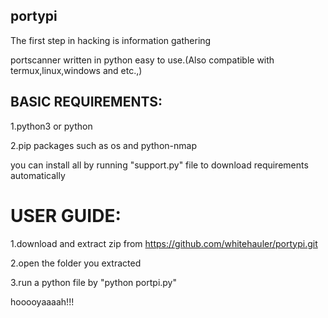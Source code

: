 ## portypi

The first step in hacking is information gathering

portscanner written in python easy to use.(Also compatible with termux,linux,windows and etc.,)


## BASIC REQUIREMENTS:
1.python3 or python

2.pip packages such as os and python-nmap



you can install all by running "support.py" file to download requirements automatically

# USER GUIDE:

1.download and extract zip from https://github.com/whitehauler/portypi.git

2.open the folder you extracted

3.run a python file by "python portpi.py"

hooooyaaaah!!!



 


